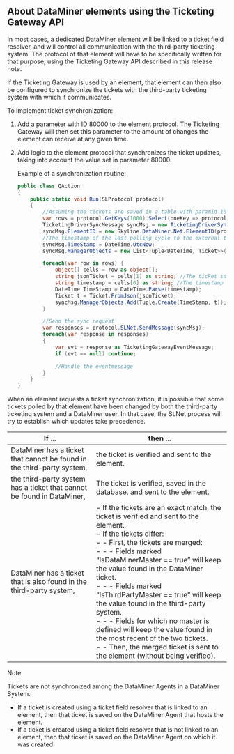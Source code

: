 ## About DataMiner elements using the Ticketing Gateway API

In most cases, a dedicated DataMiner element will be linked to a ticket field resolver, and will control all communication with the third-party ticketing system. The protocol of that element will have to be specifically written for that purpose, using the Ticketing Gateway API described in this release note.

If the Ticketing Gateway is used by an element, that element can then also be configured to synchronize the tickets with the third-party ticketing system with which it communicates.

To implement ticket synchronization:

1. Add a parameter with ID 80000 to the element protocol. The Ticketing Gateway will then set this parameter to the amount of changes the element can receive at any given time.

2. Add logic to the element protocol that synchronizes the ticket updates, taking into account the value set in parameter 80000.

    Example of a synchronization routine:

    ```cs
    public class QAction
    {
        public static void Run(SLProtocol protocol)
        {
            //Assuming the tickets are saved in a table with paramid 1000
            var rows = protocol.GetKeys(1000).Select(oneKey => protocol.GetRow(1000, oneKey));
            TicketingDriverSyncMessage syncMsg = new TicketingDriverSyncMessage();
            syncMsg.ElementID = new Skyline.DataMiner.Net.ElementID(protocol.DataMinerID, protocol.ElementID);
            //The timestamp of the last polling cycle to the external ticketing system.
            syncMsg.TimeStamp = DateTime.UtcNow;
            syncMsg.ManagerObjects = new List<Tuple<DateTime, Ticket>>();

            foreach(var row in rows) {
                object[] cells = row as object[];
                string jsonTicket = cells[1] as string; //The ticket saved as a json string (see: Ticket.ToJson())
                string timestamp = cells[0] as string; //The timestamp of when this ticket was added/changed
                DateTime TimeStamp = DateTime.Parse(timestamp);
                Ticket t = Ticket.FromJson(jsonTicket);
                syncMsg.ManagerObjects.Add(Tuple.Create(TimeStamp, t));
            }

            //Send the sync request
            var responses = protocol.SLNet.SendMessage(syncMsg);
            foreach(var response in responses)
            {
                var evt = response as TicketingGatewayEventMessage;
                if (evt == null) continue;

                //Handle the eventmessage
            }
        }
    }
    ```

When an element requests a ticket synchronization, it is possible that some tickets polled by that element have been changed by both the third-party ticketing system and a DataMiner user. In that case, the SLNet process will try to establish which updates take precedence.

| If ...                                                                 | then ...                                                                                                                                                                                                                                                                                                                                                                                                                                                                                                                                                                                                                                                                                                                                                                                                                                                                                                                                                                                                                                     |
|------------------------------------------------------------------------|----------------------------------------------------------------------------------------------------------------------------------------------------------------------------------------------------------------------------------------------------------------------------------------------------------------------------------------------------------------------------------------------------------------------------------------------------------------------------------------------------------------------------------------------------------------------------------------------------------------------------------------------------------------------------------------------------------------------------------------------------------------------------------------------------------------------------------------------------------------------------------------------------------------------------------------------------------------------------------------------------------------------------------------------|
| DataMiner has a ticket that cannot be found in the third-party system, | the ticket is verified and sent to the element.                                                                                                                                                                                                                                                                                                                                                                                                                                                                                                                                                                                                                                                                                                                                                                                                                                                                                                                                                                                              |
| the third-party system has a ticket that cannot be found in DataMiner, | The ticket is verified, saved in the database, and sent to the element.                                                                                                                                                                                                                                                                                                                                                                                                                                                                                                                                                                                                                                                                                                                                                                                                                                                                                                                                                                      |
| DataMiner has a ticket that is also found in the third-party system,   | \-  If the tickets are an exact match, the ticket is verified and sent to the element.<br> -  If the tickets differ:<br> -  - First, the tickets are merged:<br> -  - - Fields marked “IsDataMinerMaster == true” will keep the value found in the DataMiner ticket.<br> -  - - Fields marked “IsThirdPartyMaster == true” will keep the value found in the third-party system.<br> -  - - Fields for which no master is defined will keep the value found in the most recent of the two tickets.<br> -  - Then, the merged ticket is sent to the element (without being verified). |

> [!NOTE]
> Tickets are not synchronized among the DataMiner Agents in a DataMiner System.
> - If a ticket is created using a ticket field resolver that is linked to an element, then that ticket is saved on the DataMiner Agent that hosts the element.
> - If a ticket is created using a ticket field resolver that is not linked to an element, then that ticket is saved on the DataMiner Agent on which it was created.
>
